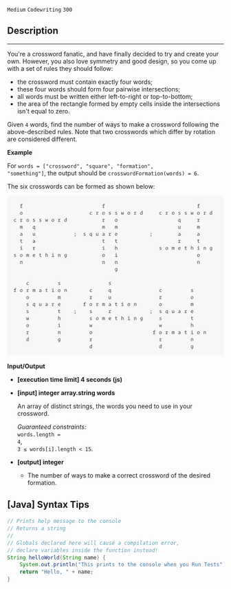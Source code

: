 `Medium`	`Codewriting` 	`300`

## Description

---

You're a crossword fanatic, and have finally decided to try and create your own. However, you also love symmetry and good design, so you come up with a set of rules they should follow:

- the crossword must contain exactly four words;
- these four words should form four pairwise intersections;
- all words must be written either left-to-right or top-to-bottom;
- the area of the rectangle formed by empty cells inside the intersections isn't equal to zero.

Given <code>4</code> words, find the number of ways to make a crossword following the above-described rules. Note that two crosswords which differ by rotation are considered different.

**Example**

For <code>words = ["crossword", "square", "formation", "something"]</code>, the output should be
<code>crosswordFormation(words) = 6</code>.

The six crosswords can be formed as shown below:

![](./img.png)

**Input/Output**

- **[execution time limit] 4 seconds (js)**

- **[input] integer array.string words**

  An array of distinct strings, the words you need to use in your crossword.<br>

  _Guaranteed constraints:_<br>
  <code>words.length = 4</code>,<br> <code>3 ≤ words[i].length < 15</code>.

- **[output] integer**
  - The number of ways to make a correct crossword of the desired formation.

## [Java] Syntax Tips

``` java
// Prints help message to the console
// Returns a string
// 
// Globals declared here will cause a compilation error,
// declare variables inside the function instead!
String helloWorld(String name) {
    System.out.println("This prints to the console when you Run Tests");
    return "Hello, " + name;
}
```
